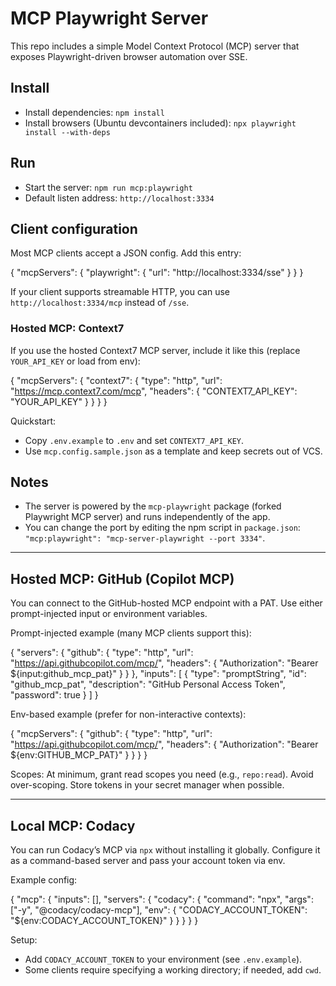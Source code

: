 # MCP Playwright Server

This repo includes a simple Model Context Protocol (MCP) server that exposes Playwright-driven browser automation over SSE.

## Install

- Install dependencies: `npm install`
- Install browsers (Ubuntu devcontainers included): `npx playwright install --with-deps`

## Run

- Start the server: `npm run mcp:playwright`
- Default listen address: `http://localhost:3334`

## Client configuration

Most MCP clients accept a JSON config. Add this entry:

{
"mcpServers": {
"playwright": {
"url": "http://localhost:3334/sse"
}
}
}

If your client supports streamable HTTP, you can use `http://localhost:3334/mcp` instead of `/sse`.

### Hosted MCP: Context7

If you use the hosted Context7 MCP server, include it like this (replace `YOUR_API_KEY` or load from env):

{
"mcpServers": {
"context7": {
"type": "http",
"url": "https://mcp.context7.com/mcp",
"headers": {
"CONTEXT7_API_KEY": "YOUR_API_KEY"
}
}
}
}

Quickstart:

- Copy `.env.example` to `.env` and set `CONTEXT7_API_KEY`.
- Use `mcp.config.sample.json` as a template and keep secrets out of VCS.

## Notes

- The server is powered by the `mcp-playwright` package (forked Playwright MCP server) and runs independently of the app.
- You can change the port by editing the npm script in `package.json`:
  `"mcp:playwright": "mcp-server-playwright --port 3334"`.

---

## Hosted MCP: GitHub (Copilot MCP)

You can connect to the GitHub-hosted MCP endpoint with a PAT. Use either prompt-injected input or environment variables.

Prompt-injected example (many MCP clients support this):

{
"servers": {
"github": {
"type": "http",
"url": "https://api.githubcopilot.com/mcp/",
"headers": {
"Authorization": "Bearer ${input:github_mcp_pat}"
}
}
},
"inputs": [
{
"type": "promptString",
"id": "github_mcp_pat",
"description": "GitHub Personal Access Token",
"password": true
}
]
}

Env-based example (prefer for non-interactive contexts):

{
"mcpServers": {
"github": {
"type": "http",
"url": "https://api.githubcopilot.com/mcp/",
"headers": {
"Authorization": "Bearer ${env:GITHUB_MCP_PAT}"
}
}
}
}

Scopes: At minimum, grant read scopes you need (e.g., `repo:read`). Avoid over-scoping. Store tokens in your secret manager when possible.

---

## Local MCP: Codacy

You can run Codacy’s MCP via `npx` without installing it globally. Configure it as a command-based server and pass your account token via env.

Example config:

{
"mcp": {
"inputs": [],
"servers": {
"codacy": {
"command": "npx",
"args": ["-y", "@codacy/codacy-mcp"],
"env": {
"CODACY_ACCOUNT_TOKEN": "${env:CODACY_ACCOUNT_TOKEN}"
}
}
}
}
}

Setup:

- Add `CODACY_ACCOUNT_TOKEN` to your environment (see `.env.example`).
- Some clients require specifying a working directory; if needed, add `cwd`.
